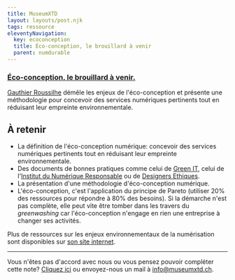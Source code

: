 ```yaml
---
title: MuseumXTD
layout: layouts/post.njk
tags: ressource
eleventyNavigation:
  key: ecoconception
  title: Éco-conception, le brouillard à venir
  parent: numdurable
---
```

### [Éco-conception, le brouillard à venir.](https://gauthierroussilhe.com/articles/eco-conception-le-brouillard-a-venir)
[Gauthier Roussilhe](https://gauthierroussilhe.com/) démêle les enjeux de l'éco-conception et présente une méthodologie pour concevoir des services numériques pertinents tout en réduisant leur empreinte environnementale. 

## À retenir
- La définition de l'éco-conception numérique: concevoir des services numériques pertinents tout en réduisant leur empreinte environnementale. 
- Des documents de bonnes pratiques comme celui de [Green IT](https://collectif.greenit.fr/ecoconception-web/115-bonnes-pratiques-eco-conception_web.html), celui de l'[Institut du Numérique Responsable](https://institutnr.org/guide-bonnes-pratiques-nr) ou de [Designers Ethiques](https://eco-conception.designersethiques.org/guide/fr/).
- La présentation d'une méthodologie d'éco-conception numérique. 
- L'éco-conception, c'est l'application du principe de Pareto (utiliser 20% des ressources pour répondre à 80% des besoins). Si la démarche n'est pas complète, elle peut vite être tomber dans les travers du *greenwashing* car l'éco-conception n'engage en rien une entreprise à changer ses activités. 

Plus de ressources sur les enjeux environnementaux de la numérisation sont disponibles sur [son site internet](https://gauthierroussilhe.com/).   

---- 

Vous n'êtes pas d'accord avec nous ou vous pensez pouvoir compléter cette note? [Cliquez ici](https://6e13e580.sibforms.com/serve/MUIEAJex9Gqy_GXlFogQqcGyYVXOZFFX8aHrYfffBiqjakg6wRCQTSUlxrpSXVkD6QEDI5CcmfGJhrDrkka2x7JvV-3YTESgygGo3Kq7DH-XD64whZr_JzkZgiL5lqiCeG3yKwBPjHJ6fyObFfcWQmqXpGkXQ3Ah4sgQV2mUjiMQ2hUe8pnjyP1gOywBca-q4MvmvdSwfxEFpgHr) ou envoyez-nous un mail à [info@museumxtd.ch](mailto:info@museumxtd.ch).